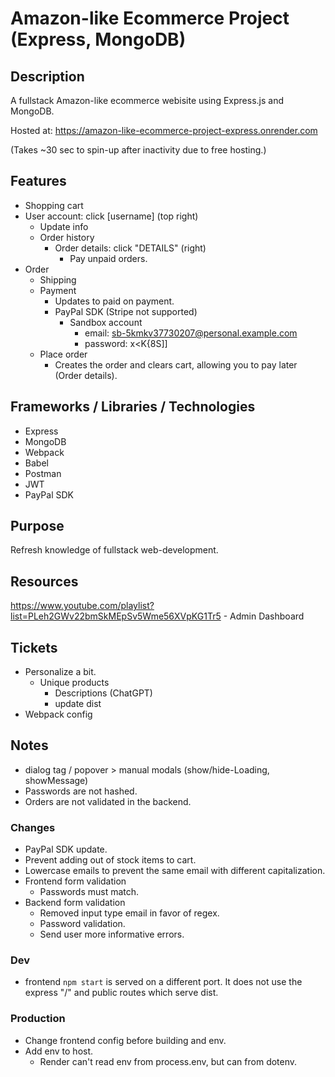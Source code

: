 # Amazon-like Ecommerce Project (Express, MongoDB)

## Description

A fullstack Amazon-like ecommerce webisite using Express.js and MongoDB.

Hosted at: https://amazon-like-ecommerce-project-express.onrender.com

(Takes ~30 sec to spin-up after inactivity due to free hosting.)

## Features

- Shopping cart
- User account: click [username] (top right)
  - Update info
  - Order history
    - Order details: click "DETAILS" (right)
      - Pay unpaid orders.
- Order
  - Shipping
  - Payment
    - Updates to paid on payment.
    - PayPal SDK (Stripe not supported)
      - Sandbox account
        - email: sb-5kmkv37730207@personal.example.com
        - password: x<K{8S]]
  - Place order
    - Creates the order and clears cart, allowing you to pay later (Order details).

## Frameworks / Libraries / Technologies

- Express
- MongoDB
- Webpack
- Babel
- Postman
- JWT
- PayPal SDK

## Purpose

Refresh knowledge of fullstack web-development.

## Resources

https://www.youtube.com/playlist?list=PLeh2GWv22bmSkMEpSv5Wme56XVpKG1Tr5 - Admin Dashboard

## Tickets

- Personalize a bit.
  - Unique products
    - Descriptions (ChatGPT)
    - update dist
- Webpack config

## Notes

- dialog tag / popover > manual modals (show/hide-Loading, showMessage)
- Passwords are not hashed.
- Orders are not validated in the backend.

### Changes

- PayPal SDK update.
- Prevent adding out of stock items to cart.
- Lowercase emails to prevent the same email with different capitalization.
- Frontend form validation
  - Passwords must match.
- Backend form validation
  - Removed input type email in favor of regex.
  - Password validation.
  - Send user more informative errors.

### Dev

- frontend `npm start` is served on a different port. It does not use the express "/" and public routes which serve dist.

### Production

- Change frontend config before building and env.
- Add env to host.
  - Render can't read env from process.env, but can from dotenv.
